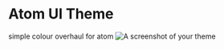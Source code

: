 # Atom UI Theme
simple colour overhaul for atom
![A screenshot of your theme](https://chi-sanity.com/res/img/dunno.png)
